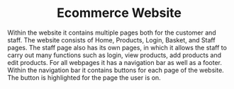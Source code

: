 <h1 align="center">Ecommerce Website</h1>
<p>Within the website it contains multiple pages both for the customer and staff. The website consists of Home, Products, Login, Basket, and Staff pages. The staff page also has its own pages, in which it allows the staff to carry out many functions such as login, view products, add products and edit products. For all webpages it has a navigation bar as well as a footer. Within the navigation bar it contains buttons for each page of the website. The button is highlighted for the page the user is on.</p>
